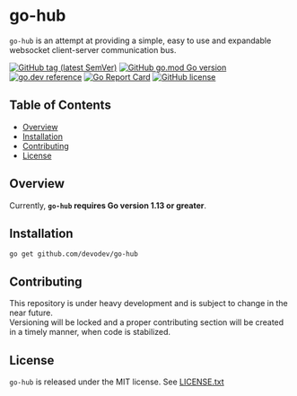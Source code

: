 # go-hub
`go-hub` is an attempt at providing a simple, easy to use and expandable websocket client-server communication bus.

[![GitHub tag (latest SemVer)](https://img.shields.io/github/v/tag/devodev/go-hub?sort=semver)](https://github.com/devodev/go-hub/tags)
[![GitHub go.mod Go version](https://img.shields.io/github/go-mod/go-version/devodev/go-hub)](https://github.com/golang/go/wiki/Modules)
[![go.dev reference](https://img.shields.io/badge/go.dev-reference-007d9c?logo=go&logoColor=white)](https://pkg.go.dev/mod/github.com/devodev/go-hub)
[![Go Report Card](https://goreportcard.com/badge/github.com/devodev/go-hub)](https://goreportcard.com/report/github.com/devodev/go-hub)
[![GitHub license](https://img.shields.io/github/license/devodev/go-hub?style=flat)](https://github.com/devodev/go-hub/blob/master/LICENSE.txt)

## Table of Contents

- [Overview](#overview)
- [Installation](#installation)
- [Contributing](#contributing)
- [License](#license)

## Overview
Currently, **`go-hub` requires Go version 1.13 or greater**.

## Installation
```
go get github.com/devodev/go-hub
```

## Contributing
This repository is under heavy development and is subject to change in the near future.</br>
Versioning will be locked and a proper contributing section will be created in a timely manner, when code is stabilized.</br>

## License
`go-hub` is released under the MIT license. See [LICENSE.txt](LICENSE.txt)
